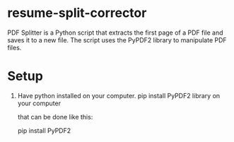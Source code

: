 # resume-split-corrector

PDF Splitter is a Python script that extracts the first page of a PDF file and saves it to a new file. The script uses the PyPDF2 library to manipulate PDF files.

# Setup
1. Have python installed on your computer. pip install PyPDF2 library on your computer

    that can be done like this:

    pip install PyPDF2
    
